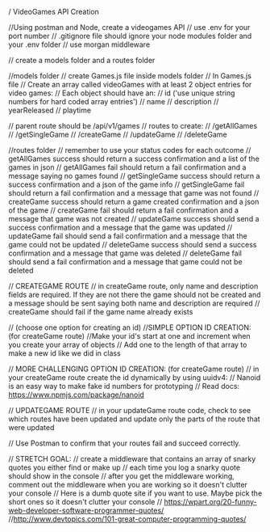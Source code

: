 / VideoGames API Creation

//Using postman and Node, create a videogames API
// use .env for your port number
// .gitignore file should ignore your node modules folder and your .env folder
// use morgan middleware

// create a models folder and a routes folder

//models folder
// create Games.js file inside models folder
// In Games.js file
// Create an array called videoGames with at least 2 object entries for video games:
// Each object should have an:
// id ('use unique string numbers for hard coded array entries')
// name
// description
// yearReleased
// playtime

// parent route should be /api/v1/games
// routes to create:
// /getAllGames
// /getSingleGame
// /createGame
// /updateGame
// /deleteGame

//routes folder
// remember to use your status codes for each outcome
// getAllGames success should return a success confirmation and a list of the games in json
// getAllGames fail should return a fail confirmation and a message saying no games found
// getSingleGame success should return a success confirmation and a json of the game info
// getSingleGame fail should return a fail confirmation and a message that game was not found
// createGame success should return a game created confirmation and a json of the game
// createGame fail should return a fail confirmation and a message that game was not created
// updateGame success should send a success confirmation and a message that the game was updated
// updateGame fail should send a fail confirmation and a message that the game could not be updated
// deleteGame success should send a success confirmation and a message that game was deleted
// deleteGame fail should send a fail confirmation and a message that game could not be deleted

// CREATEGAME ROUTE
// in createGame route, only name and description fields are required. If they are not there the game should not be created and a message should be sent saying both name and description are required
// createGame should fail if the game name already exists

// (choose one option for creating an id)
//SIMPLE OPTION ID CREATION: (for createGame route)
//Make your id's start at one and increment when you create your array of objects
// Add one to the length of that array to make a new id like we did in class

// MORE CHALLENGING OPTION ID CREATION: (for createGame route)
// in your createGame route create the id dynamically by using uuidv4:
// Nanoid is an easy way to make fake id numbers for prototyping
// Read docs: https://www.npmjs.com/package/nanoid

// UPDATEGAME ROUTE
// in your updateGame route code, check to see which routes have been updated and update only the parts of the route that were updated

// Use Postman to confirm that your routes fail and succeed correctly.

// STRETCH GOAL:
// create a middleware that contains an array of snarky quotes you either find or make up
// each time you log a snarky quote should show in the console
// after you get the middleware working, comment out the middleware when you are working so it doesn't clutter your console
// Here is a dumb quote site if you want to use. Maybe pick the short ones so it doesn't clutter your console
// https://wpart.org/20-funny-web-developer-software-programmer-quotes/
//http://www.devtopics.com/101-great-computer-programming-quotes/
